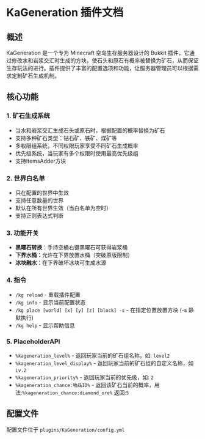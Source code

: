 ﻿# KaGeneration 插件文档

## 概述

KaGeneration 是一个专为 Minecraft 空岛生存服务器设计的 Bukkit 插件，它通过修改水和岩浆交汇时生成的方块，使石头和原石有概率被替换为矿石，从而保证生存玩法的进行。插件提供了丰富的配置选项和功能，让服务器管理员可以根据需求定制矿石生成机制。

## 核心功能

### 1. 矿石生成系统
- 当水和岩浆交汇生成石头或原石时，根据配置的概率替换为矿石
- 支持多种矿石类型：钻石矿、铁矿、煤矿等
- 多权限组系统，不同权限玩家享受不同矿石生成概率
- 优先级系统，当玩家有多个权限时使用最高优先级组
- 支持ItemsAdder方块

### 2. 世界白名单
- 只在配置的世界中生效
- 支持任意数量的世界
- 默认在所有世界生效（当白名单为空时）
- 支持正则表达式判断

### 3. 功能开关
- **黑曜石转换**：手持空桶右键黑曜石可获得岩浆桶
- **下界水桶**：允许在下界放置水桶（突破原版限制）
- **冰块融水**：在下界破坏冰块可生成水源

### 4. 指令
- `/kg reload` - 重载插件配置
- `/kg info` - 显示当前配置状态
- `/kg place [world] [x] [y] [z] [block] -s` - 在指定位置放置方块 (-s 静默执行)
- `/kg help` - 显示帮助信息

### 5. PlaceholderAPI 
- `%kageneration_level%` - 返回玩家当前的矿石组名称，如: `level2`
- `%kageneration_level_display%` - 返回玩家当前的矿石组的自定义名称，如`Lv.2`
- `%kageneration_priority%` - 返回玩家当前的优先级，如: `2`
- `%kageneration_chance:物品ID%` - 返回该矿石当前的概率，用法:`%kageneration_chance:diamond_ore%` 返回:`5`

## 配置文件

配置文件位于 `plugins/KaGeneration/config.yml`




